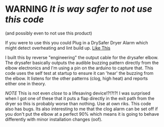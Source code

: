 # WARNING *It is way safer to not use this code* 
(and possibly even to not use this product)

If you were to use this you could Plug in a DrySafer Dryer Alarm which might detect overheating and lint build up.
[Like This](https://www.walmart.com/ip/DrySafer-Dryer-Alarm-Detects-Overheating-and-Lint-Build-up-Prevents-Dryer-Fires/951064967)

I built this by reverse "engineering" the output cable for the drysafer elbow.  The drysafer basically outputs the audible buzzing pattern directly from the elbow electronics and I'm using a pin on the arduino to capture that.  This code uses the self test at startup to ensure it can 'hear' the buzzing from the elbow.  It listens for the other patterns (clog, high heat) and reports either one in theory.

*NOTE* This is not even *close* to a lifesaving device!?!?!?! I was surprised when I got one of these that it puts a flap directly in the exit path from the dryer so this is probably worse than nothing.  Use at own riks.  This code also has bugs.  Its also interesting to me that the clog alarm can be set off if you don't put the elbow at a perfect 90% which means it is going to behave differently with minor installation changes (oof).
